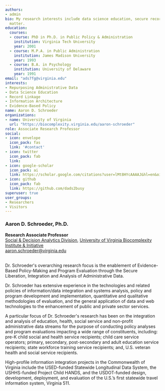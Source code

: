 ```yaml
---
authors:
- admin
bio: My research interests include data science education, secure record linkage & evidence-based policy
  matter.
education:
  courses:
  - course: PhD in Ph.D. in Public Policy & Administration
    institution: Virginia Tech University
    year: 2001
  - course: M.P.A. in Public Administration
    institution: James Madison University
    year: 1993
  - course: B.A. in Psychology
    institution: University of Delaware
    year: 1991
email: "ads7fg@virginia.edu"
interests:
- Repurposing Administrative Data
- Data Science Education
- Record Linkage
- Information Architecture
- Evidence-Based Policy
name: Aaron D. Schroeder
organizations:
- name: University of Virginia
  url: "https://biocomplexity.virginia.edu/aaron-schroeder"
role: Associate Research Professor
social:
- icon: envelope
  icon_pack: fas
  link: '#contact'
- icon: twitter
  icon_pack: fab
  link: 
- icon: google-scholar
  icon_pack: ai
  link: https://scholar.google.com/citations?user=lMt8HYcAAAAJ&hl=en&oi=sra
- icon: github
  icon_pack: fab
  link: https://github.com/dads2busy
superuser: true
user_groups:
- Researchers
- Visitors
---
```


<h3>Aaron D. Schroeder, Ph.D.</h3>
          <span style="font-weight: bold">Research Associate Professor</span>
          <br />
            <a href="https://www.bi.vt.edu/sdal">Social & Decision Analytics Division</a>, <a href="https://www.bi.vt.edu/">University of Virginia Biocomplexity Institute & Initiative</a>
          <br />
            <a href="mailto:aaron.schroeder@vt.edu">aaron.schroeder@virginia.edu</a><br /><br />
        </span>
        <p class="biosketch">
            Dr. Schroeder's overarching research focus is the enablement of Evidence-Based Policy-Making and Program Evaluation through the Secure Liberation, Integration and Analysis of Administrative Data.
        </p>
        <p class="biosketch">
            Dr. Schroeder has extensive experience in the technologies and related policies of information/data integration and systems analysis, policy and program development and implementation, quantitative and qualitative methodologies of evaluation, and the general application of data and web technologies to the enhancement of public and private sector services.
        </p>
          <p class="biosketch">
            A particular focus of Dr. Schroeder's research has been on the integration and analysis of education, health, social service and non-profit administrative data streams for the purpose of conducting policy analyses and program evaluations impacting a wide range of constituents, including: pre-K child social and health service recipients; child care service operators; primary, secondary, post-secondary and adult education service recipients; state workforce training service recipients; and, U.S. veteran health and social service recipients.
        </p>
        <p class="biosketch">
          High-profile information integration projects in the Commonwealth of Virginia include
          the USED-funded Statewide Longitudinal
          Data System, the USHHS-funded Project Child HANDS, and the USDOT-funded design, development, deployment, and evaluation of the U.S.’s first statewide travel information
          system, Virginia 511.
          </p>
